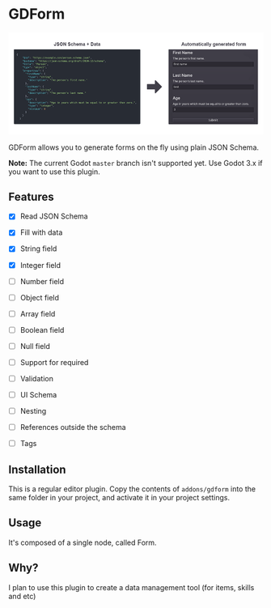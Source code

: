 GDForm
=========================================

![Editor screenshot](addons\gdform\example\illustration.png)

GDForm allows you to generate forms on the fly using plain JSON Schema.

**Note:** The current Godot `master` branch isn't supported yet. Use Godot 3.x if you want to use this plugin.


Features
--------------
- [x] Read JSON Schema
- [x] Fill with data
- [x] String field
- [x] Integer field
- [ ] Number field
- [ ] Object field
- [ ] Array field
- [ ] Boolean field
- [ ] Null field
- [ ] Support for required
- [ ] Validation
- [ ] UI Schema 
- [ ] Nesting
- [ ] References outside the schema
- [ ] Tags


Installation
--------------

This is a regular editor plugin.
Copy the contents of `addons/gdform` into the same folder in your project, and activate it in your project settings.


Usage
----------

It's composed of a single node, called Form.


Why?
----------------------

I plan to use this plugin to create a data management tool (for items, skills and etc)
